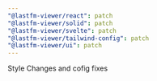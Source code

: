 ```yaml
---
"@lastfm-viewer/react": patch
"@lastfm-viewer/solid": patch
"@lastfm-viewer/svelte": patch
"@lastfm-viewer/tailwind-config": patch
"@lastfm-viewer/ui": patch
---
```


Style Changes and cofig fixes
